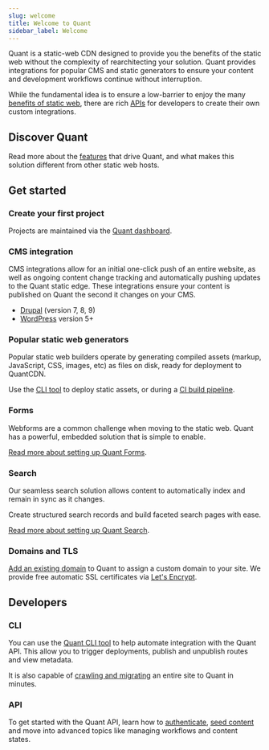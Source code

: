 ```yaml
---
slug: welcome
title: Welcome to Quant
sidebar_label: Welcome
---
```


Quant is a static-web CDN designed to provide you the benefits of the static web without the complexity of rearchitecting your solution. Quant provides integrations for popular CMS and static generators to ensure your content and development workflows continue without interruption.

While the fundamental idea is to ensure a low-barrier to enjoy the many [benefits of static web](https://www.quantcdn.io/benefits), there are rich [APIs](/docs/api/get-started-content) for developers to create their own custom integrations.

## Discover Quant

Read more about the [features](https://www.quantcdn.io/features) that drive Quant, and what makes this solution different from other static web hosts.


## Get started

### Create your first project

Projects are maintained via the [Quant dashboard](/docs/dashboard/get-started).

### CMS integration

CMS integrations allow for an initial one-click push of an entire website, as well as ongoing content change tracking and automatically pushing updates to the Quant static edge. These integrations ensure your content is published on Quant the second it changes on your CMS.

* [Drupal](/docs/integrations/drupal) (version 7, 8, 9)
* [WordPress](/docs/integrations/wordpress) version 5+

### Popular static web generators

Popular static web builders operate by generating compiled assets (markup, JavaScript, CSS, images, etc) as files on disk, ready for deployment to QuantCDN.

Use the [CLI tool](/docs/cli/get-started) to deploy static assets, or during a [CI build pipeline](/docs/cli/continuous-integration).

### Forms

Webforms are a common challenge when moving to the static web. Quant has a powerful, embedded solution that is simple to enable.

[Read more about setting up Quant Forms](/docs/dashboard/forms).

### Search

Our seamless search solution allows content to automatically index and remain in sync as it changes.

Create structured search records and build faceted search pages with ease.

[Read more about setting up Quant Search](/docs/dashboard/search).

### Domains and TLS
[Add an existing domain](/docs/dashboard/domains) to Quant to assign a custom domain to your site. We provide free automatic SSL certificates via [Let's Encrypt](https://letsencrypt.org/).


## Developers
### CLI
You can use the [Quant CLI tool](/docs/cli/get-started) to help automate integration with the Quant API. This allow you to trigger deployments, publish and unpublish routes and view metadata.

It is also capable of [crawling and migrating](/docs/cli/crawler) an entire site to Quant in minutes.

### API
To get started with the Quant API, learn how to [authenticate](/docs/api/get-started-content#make-a-request), [seed content](/docs/api/get-started-content#sending-content-to-the-api) and move into advanced topics like managing workflows and content states.
